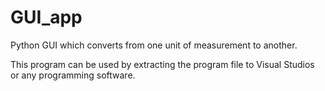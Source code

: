 # GUI_app
Python GUI which converts from one unit of measurement to another. 

<div>This program can be used by extracting the program file to Visual Studios or any programming software.</div>
